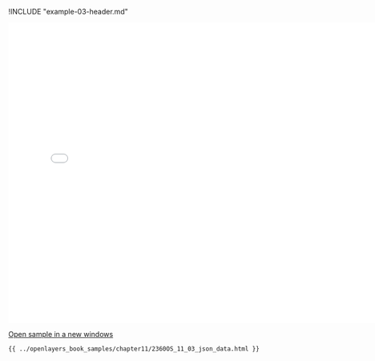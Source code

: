 
!INCLUDE "example-03-header.md"

<iframe src="../openlayers_book_samples/chapter11/2360OS_11_03_json_data.html" width="770" height="600" frameBorder="0" seamless="seamless">
</iframe>

<a href="../openlayers_book_samples/chapter11/2360OS_11_03_json_data.html" target="_blank">Open sample in a new windows</a>

```html
{{ ../openlayers_book_samples/chapter11/2360OS_11_03_json_data.html }}
```
